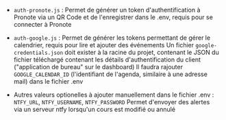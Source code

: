 - `auth-pronote.js` :
	Permet de générer un token d'authentification à Pronote via un QR Code et de l'enregistrer dans le .env, requis pour se connecter à Pronote

- `auth-google.js` :
	Permet de générer les tokens permettant de gérer le calendrier, requis pour lire et ajouter des événements
	Un fichier `google-credentials.json` doit exister à la racine du projet, contenant le JSON du fichier téléchargé contenant les détails d'authentification du client ("application de bureau" sur le dashboard)
	Il faudra rajouter `GOOGLE_CALENDAR_ID` (l'identifiant de l'agenda, similaire à une adresse mail) dans le fichier .env

- Autres valeurs optionelles à ajouter manuellement dans le fichier .env :
	`NTFY_URL`, `NTFY_USERNAME`, `NTFY_PASSWORD`
	Permet d'envoyer des alertes via un serveur ntfy lorsqu'un cours est modifié ou annulé